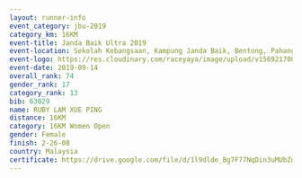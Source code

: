 ```yaml
---
layout: runner-info 
event_category: jbu-2019 
category_km: 16KM 
event-title: Janda Baik Ultra 2019
event-location: Sekolah Kebangsaan, Kampung Janda Baik, Bentong, Pahang, Malaysia 
event-logo: https://res.cloudinary.com/raceyaya/image/upload/v1569217009/logo/janda-baik_vch1pc.jpg 
event-date: 2019-09-14 
overall_rank: 74
gender_rank: 17
category_rank: 13
bib: 63029
name: RUBY LAM XUE PING
distance: 16KM
category: 16KM Women Open
gender: Female
finish: 2-26-08
country: Malaysia
certificate: https://drive.google.com/file/d/1l9dlde_Bg7F77NqDin3uMUbZdCHSq17E/view?usp=sharing
---
```

